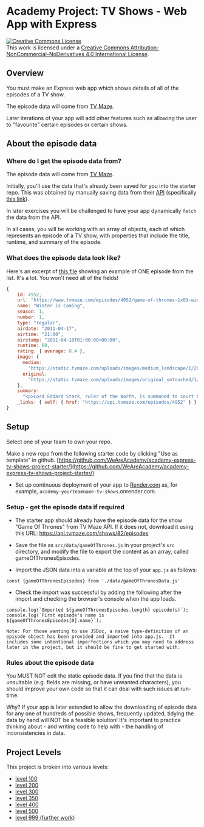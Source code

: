 # Academy Project: TV Shows - Web App with Express

<a rel="license" href="http://creativecommons.org/licenses/by-nc-nd/4.0/"><img alt="Creative Commons License" style="border-width:0" src="https://i.creativecommons.org/l/by-nc-nd/4.0/88x31.png" /></a><br />This work is licensed under a <a rel="license" href="http://creativecommons.org/licenses/by-nc-nd/4.0/">Creative Commons Attribution-NonCommercial-NoDerivatives 4.0 International License</a>.

## Overview

You must make an Express web app which shows details of all of the episodes of a TV show.

The episode data will come from [TV Maze](http://www.tvmaze.com/).

Later iterations of your app will add other features such as allowing the user to "favourite" certain episodes or certain shows.

## About the episode data

### Where do I get the episode data from?

The episode data will come from [TV Maze](http://www.tvmaze.com/).

Initially, you'll use the data that's already been saved for you into the starter repo. This was obtained by manually saving data from their [API](http://www.tvmaze.com/api) (specifically [this link](https://api.tvmaze.com/shows/82/episodes)).

In later exercises you will be challenged to have your app dynamically `fetch` the data from the API.

In all cases, you will be working with an array of objects, each of which represents an episode of a TV show, with properties that include the title, runtime, and summary of the episode.

### What does the episode data look like?

Here's an excerpt of [this file](https://api.tvmaze.com/shows/82/episodes) showing an example of ONE episode from the list. It's a lot. You won't need all of the fields!

```js
{
    id: 4952,
    url: "https://www.tvmaze.com/episodes/4952/game-of-thrones-1x01-winter-is-coming",
    name: "Winter is Coming",
    season: 1,
    number: 1,
    type: "regular",
    airdate: "2011-04-17",
    airtime: "21:00",
    airstamp: "2011-04-18T01:00:00+00:00",
    runtime: 60,
    rating: { average: 8.4 },
    image: {
      medium:
        "https://static.tvmaze.com/uploads/images/medium_landscape/1/2668.jpg",
      original:
        "https://static.tvmaze.com/uploads/images/original_untouched/1/2668.jpg",
    },
    summary:
      "<p>Lord Eddard Stark, ruler of the North, is summoned to court by his old friend, King Robert Baratheon, to serve as the King's Hand. Eddard reluctantly agrees after learning of a possible threat to the King's life. Eddard's bastard son Jon Snow must make a painful decision about his own future, while in the distant east Viserys Targaryen plots to reclaim his father's throne, usurped by Robert, by selling his sister in marriage.</p>",
    _links: { self: { href: "https://api.tvmaze.com/episodes/4952" } },
}
```

## Setup

Select one of your team to own your repo.

Make a new repo from the following starter code by clicking "Use as template" in github.
[https://github.com/WeAreAcademy/academy-express-tv-shows-project-starter/](https://github.com/WeAreAcademy/academy-express-tv-shows-project-starter/)

-   Set up continuous deployment of your app to [Render.com](https://render.com) as, for example, `academy-yourteamname-tv-shows`.onrender.com.

### Setup - get the episode data if required

-   The starter app should already have the episode data for the show "Game Of Thrones" from TV Maze API. If it does not, download it using this URL:
    https://api.tvmaze.com/shows/82/episodes

-   Save the file as `src/data/gameOfThrones.js` in your project's `src` directory, and modify the file to export the content as an array, called gameOfThronesEpisodes.

-   Import the JSON data into a variable at the top of your `app.js` as follows:

`const {gameOfThronesEpisodes} from './data/gameOfThronesData.js'`

-   Check the import was successful by adding the following after the import and checking the browser's console when the app loads.

```
console.log(`Imported ${gameOfThronesEpisodes.length} episode(s)`);
console.log(`First episode's name is ${gameOfThronesEpisodes[0].name}`);

Note: For those wanting to use JSDoc, a naive type-definition of an episode object has been provided and imported into app.js.  It includes some intentional imperfections which you may need to address later in the project, but it should be fine to get started with.

```

### Rules about the episode data

You MUST NOT edit the static episode data. If you find that the data is unsuitable (e.g. fields are missing, or have unwanted characters), you should improve your own code so that _it_ can deal with such issues at run-time.

Why? If your app is later extended to allow the downloading of episode data for any one of hundreds of possible shows, frequently updated, tidying the data by hand will NOT be a feasible solution! It's important to practice thinking about - and writing code to help with - the handling of inconsistencies in data.

## Project Levels

This project is broken into various levels:

-   [level 100](./level-100.md)
-   [level 200](./level-200.md)
-   [level 300](./level-300.md)
-   [level 350](./level-350.md)
-   [level 400](./level-400.md)
-   [level 500](./level-500.md)
-   [level 999 (further work)](./level-999.md)
